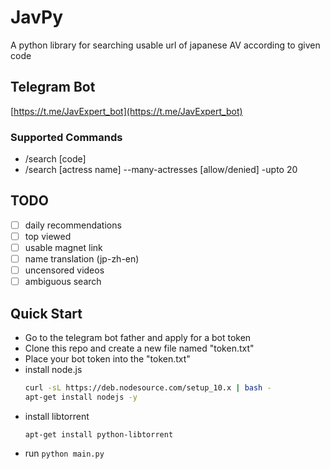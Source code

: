 # JavPy
A python library for searching usable url of japanese AV according to given code

## Telegram Bot
[https://t.me/JavExpert_bot](https://t.me/JavExpert_bot)

### Supported Commands
* /search \[code\]
* /search \[actress name\] --many-actresses \[allow/denied\] -upto 20

## TODO

* [ ] daily recommendations
* [ ] top viewed
* [ ] usable magnet link
* [ ] name translation (jp-zh-en)
* [ ] uncensored videos
* [ ] ambiguous search

## Quick Start
* Go to the telegram bot father and apply for a bot token
* Clone this repo and create a new file named "token.txt"
* Place your bot token into the "token.txt"
* install node.js 
    ```bash
    curl -sL https://deb.nodesource.com/setup_10.x | bash -
    apt-get install nodejs -y
    ```
* install libtorrent
    ```angular2html
    apt-get install python-libtorrent
    ```
* run `python main.py`
